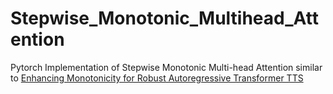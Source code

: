 # Stepwise_Monotonic_Multihead_Attention
Pytorch Implementation of Stepwise Monotonic Multi-head Attention similar to [Enhancing Monotonicity for Robust Autoregressive Transformer TTS](https://www.isca-speech.org/archive/Interspeech_2020/pdfs/1751.pdf)
